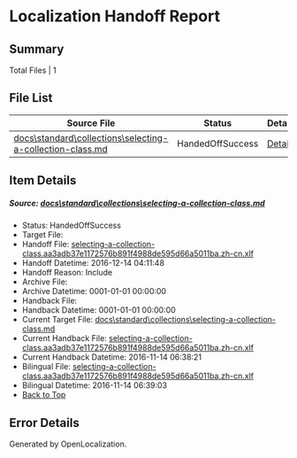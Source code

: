 # <a name='report-top'></a> Localization Handoff Report

## Summary
 Total Files | 1

## File List
 Source File | Status | Details 
 ----------- | ------ | ------- 
 [docs\standard\collections\selecting-a-collection-class.md](https://github.com/dotnet/docs/blob/763433b00ae7d01cfa0c7fa250f51d23a95f6f15/docs/standard/collections/selecting-a-collection-class.md) | HandedOffSuccess | [Details](#d174d0cb910035340fb317521f3ad930d16853c23349)

## Item Details
##### <a name='d174d0cb910035340fb317521f3ad930d16853c23349'></a> Source: [docs\standard\collections\selecting-a-collection-class.md](https://github.com/dotnet/docs/blob/763433b00ae7d01cfa0c7fa250f51d23a95f6f15/docs/standard/collections/selecting-a-collection-class.md)
* Status: HandedOffSuccess
* Target File: 
* Handoff File: [selecting-a-collection-class.aa3adb37e1172576b891f4988de595d66a5011ba.zh-cn.xlf](https://github.com/dotnet/docs.handoff/blob/cf83fe5cda6a346b04d2c0e7bd04e888e4ef1fc1/ol-handoff/dotnet/docs.zh-cn/master/ht-p2/selecting-a-collection-class.aa3adb37e1172576b891f4988de595d66a5011ba.zh-cn.xlf)
* Handoff Datetime: 2016-12-14 04:11:48
* Handoff Reason: Include
* Archive File: 
* Archive Datetime: 0001-01-01 00:00:00
* Handback File: 
* Handback Datetime: 0001-01-01 00:00:00
* Current Target File: [docs\standard\collections\selecting-a-collection-class.md](https://github.com/dotnet/docs.zh-cn/blob/6efbce55c22d19951a68c497056025d19824e10d/docs/standard/collections/selecting-a-collection-class.md)
* Current Handback File: [selecting-a-collection-class.aa3adb37e1172576b891f4988de595d66a5011ba.zh-cn.xlf](https://github.com/dotnet/docs.handback/blob/0f7cd5bb695de19d36609d636863a3d12ef189ff/ol-handback/dotnet/docs.zh-cn/master/ht-p2/selecting-a-collection-class.aa3adb37e1172576b891f4988de595d66a5011ba.zh-cn.xlf)
* Current Handback Datetime: 2016-11-14 06:38:21
* Bilingual File: [selecting-a-collection-class.aa3adb37e1172576b891f4988de595d66a5011ba.zh-cn.xlf](https://github.com/dotnet/docs.handback/blob/0f7cd5bb695de19d36609d636863a3d12ef189ff/ol-handback/dotnet/docs.zh-cn/master/ht-p2/selecting-a-collection-class.aa3adb37e1172576b891f4988de595d66a5011ba.zh-cn.xlf)
* Bilingual Datetime: 2016-11-14 06:39:03
* [Back to Top](#report-top)


## Error Details

Generated by OpenLocalization.
